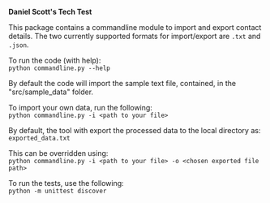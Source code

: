**Daniel Scott's Tech Test**

This package contains a commandline module to import and export contact details. The two currently supported formats for import/export are `.txt` and `.json`.

To run the code (with help):<br>
`python commandline.py --help`

By default the code will import the sample text file, contained, in the "src/sample_data" folder.

To import your own data, run the following:<br>
`python commandline.py -i <path to your file>`

By default, the tool with export the processed data to the local directory as:
`exported_data.txt`

This can be overridden using:<br>
`python commandline.py -i <path to your file> -o <chosen exported file path>`

To run the tests, use the following:<br>
`python -m unittest discover`